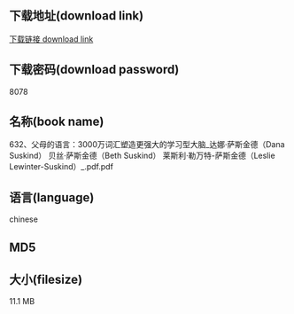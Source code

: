 ## 下载地址(download link)
[下载链接 download link](https://voluble-croquembouche-d321dc.netlify.app/?s=632%E3%80%81%E7%88%B6%E6%AF%8D%E7%9A%84%E8%AF%AD%E8%A8%80%EF%BC%9A3000%E4%B8%87%E8%AF%8D%E6%B1%87%E5%A1%91%E9%80%A0%E6%9B%B4%E5%BC%BA%E5%A4%A7%E7%9A%84%E5%AD%A6%E4%B9%A0%E5%9E%8B%E5%A4%A7%E8%84%91_%E8%BE%BE%E5%A8%9C%C2%B7%E8%90%A8%E6%96%AF%E9%87%91%E5%BE%B7%EF%BC%88Dana+Suskind%EF%BC%89+++%E8%B4%9D%E4%B8%9D%C2%B7%E8%90%A8%E6%96%AF%E9%87%91%E5%BE%B7%EF%BC%88Beth+Suskind%EF%BC%89+++%E8%8E%B1%E6%96%AF%E5%88%A9%C2%B7%E5%8B%92%E4%B8%87%E7%89%B9-%E8%90%A8%E6%96%AF%E9%87%91%E5%BE%B7%EF%BC%88Leslie+Lewinter-Suskind%EF%BC%89_.pdf)

## 下载密码(download password)
8078

## 名称(book name)
632、父母的语言：3000万词汇塑造更强大的学习型大脑_达娜·萨斯金德（Dana Suskind）   贝丝·萨斯金德（Beth Suskind）   莱斯利·勒万特-萨斯金德（Leslie Lewinter-Suskind）_.pdf.pdf

## 语言(language)
chinese

## MD5


## 大小(filesize)
11.1 MB
